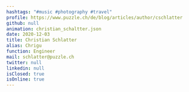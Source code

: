 ```yaml
---
hashtags: "#music #photography #travel"
profile: https://www.puzzle.ch/de/blog/articles/author/cschlatter
github: null
animation: christian_schaltter.json
date: 2020-12-03
title: Christian Schlatter
alias: Chrigu
function: Engineer
mail: schlatter@puzzle.ch
twitter: null
linkedin: null
isClosed: true
isOnline: true
---
```

